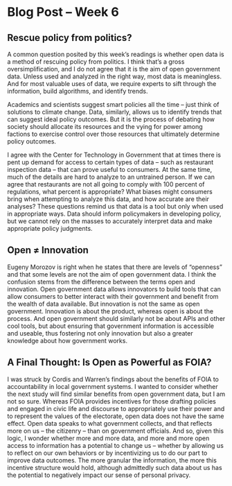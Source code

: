 # Blog Post – Week 6

## Rescue policy from politics?

A common question posited by this week’s readings is whether open data is a method of rescuing policy from politics.  I think that’s a gross oversimplification, and I do not agree that it is the aim of open government data.  Unless used and analyzed in the right way, most data is meaningless.  And for most valuable uses of data, we require experts to sift through the information, build algorithms, and identify trends.  

Academics and scientists suggest smart policies all the time – just think of solutions to climate change.  Data, similarly, allows us to identify trends that can suggest ideal policy outcomes.  But it is the process of debating how society should allocate its resources and the vying for power among factions to exercise control over those resources that ultimately determine policy outcomes.  

I agree with the Center for Technology in Government that at times there is pent up demand for access to certain types of data – such as restaurant inspection data – that can prove useful to consumers.  At the same time, much of the details are hard to analyze to an untrained person.  If we can agree that restaurants are not all going to comply with 100 percent of regulations, what percent is appropriate?  What biases might consumers bring when attempting to analyze this data, and how accurate are their analyses?  These questions remind us that data is a tool but only when used in appropriate ways.  Data should inform policymakers in developing policy, but we cannot rely on the masses to accurately interpret data and make appropriate policy judgments.

## Open ≠ Innovation

Eugeny Morozov is right when he states that there are levels of “openness” and that some levels are not the aim of open government data.  I think the confusion stems from the difference between the terms open and innovation.  Open government data allows innovators to build tools that can allow consumers to better interact with their government and benefit from the wealth of data available.  But innovation is not the same as open government.  Innovation is about the product, whereas open is about the process.  And open government should similarly not be about APIs and other cool tools, but about ensuring that government information is accessible and useable, thus fostering not only innovation but also a greater knowledge about how government works.

## A Final Thought:  Is Open as Powerful as FOIA?

I was struck by Cordis and Warren’s findings about the benefits of FOIA to accountability in local government systems.  I wanted to consider whether the next study will find similar benefits from open government data, but I am not so sure.  Whereas FOIA provides incentives for those drafting policies and engaged in civic life and discourse to appropriately use their power and to represent the values of the electorate, open data does not have the same effect.  Open data speaks to what government collects, and that reflects more on us – the citizenry – than on government officials.  And so, given this logic, I wonder whether more and more data, and more and more open access to information has a potential to change us – whether by allowing us to reflect on our own behaviors or by incentivizing us to do our part to improve data outcomes.  The more granular the information, the more this incentive structure would hold, although admittedly such data about us has the potential to negatively impact our sense of personal privacy.
